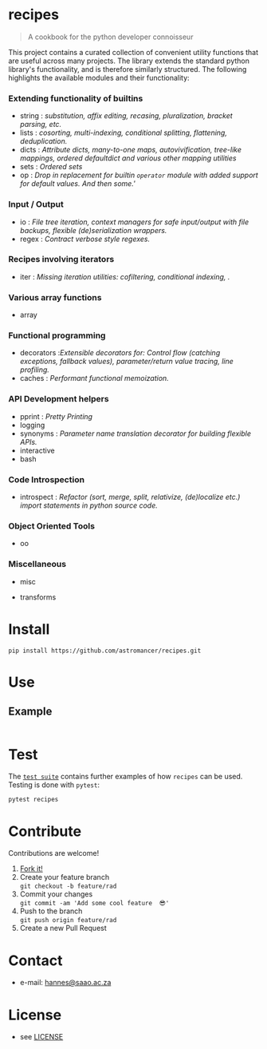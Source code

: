 # recipes

> A cookbook for the python developer connoisseur

<!-- 
TODO
[![Build Status](https://travis-ci.com/astromancer/recipes.svg?branch=master)](https://travis-ci.com/astromancer/recipes)
[![Documentation Status](https://readthedocs.org/projects/recipes/badge/?version=latest)](https://recipes.readthedocs.io/en/latest/?badge=latest)
[![PyPI](https://img.shields.io/pypi/v/recipes.svg)](https://pypi.org/project/recipes)
[![GitHub](https://img.shields.io/github/license/astromancer/recipes.svg?color=blue)](https://recipes.readthedocs.io/en/latest/license.html)
 -->

This project contains a curated collection of convenient utility functions that
are useful across many projects. The library extends the standard python
library's functionality, and is therefore similarly structured. The following
highlights the available modules and their functionality:

### Extending functionality of builtins
* string
    : _substitution, affix editing, recasing, pluralization, bracket parsing, etc._
* lists
    : _cosorting, multi-indexing, conditional splitting, flattening, deduplication._
* dicts
    : _Attribute dicts, many-to-one maps, autovivification, tree-like mappings, ordered defaultdict and various other mapping utilities_
* sets 
    : _Ordered sets_
* op 
    : _Drop in replacement for builtin `operator` module with added support for default values. And then some.'_

### Input / Output
* io 
    : _File tree iteration, context managers for safe input/output with file backups, flexible (de)serialization wrappers._
* regex
    : _Contract verbose style regexes._

### Recipes involving iterators
* iter
:   _Missing iteration utilities: cofiltering, conditional indexing, ._

### Various array functions
* array

### Functional programming
<!-- * functionals
    : _Functional decorator patterns_ -->
* decorators
    :_Extensible decorators for: Control flow (catching exceptions, fallback values), parameter/return value tracing, line profiling._
* caches
    : _Performant functional memoization._

### API Development helpers
* pprint : _Pretty Printing_
* logging 
* synonyms 
    : _Parameter name translation decorator for building flexible APIs._
* interactive
* bash

### Code Introspection
* introspect
    : _Refactor (sort, merge, split, relativize, (de)localize etc.) import statements in python source code._
    
 
### Object Oriented Tools
* oo  


### Miscellaneous
* misc   
  
* transforms  



# Install

```shell
pip install https://github.com/astromancer/recipes.git
```

# Use

## Example
```python

```


<!-- ![Example Image](https://github.com/astromancer/recipes/blob/master/tests/images/example_0.png "Example Image") -->


<!-- For more examples see [Documentation]() -->

<!-- # Documentation -->


# Test

The [`test suite`](./tests) contains further examples of how
`recipes` can be used.  Testing is done with `pytest`:

```shell
pytest recipes
```

# Contribute
Contributions are welcome!

1. [Fork it!](https://github.com/astromancer/recipes/fork)
2. Create your feature branch\
    ``git checkout -b feature/rad``
3. Commit your changes\
    ``git commit -am 'Add some cool feature  😎'``
4. Push to the branch\
    ``git push origin feature/rad``
5. Create a new Pull Request

# Contact

* e-mail: hannes@saao.ac.za

<!-- ### Third party dependencies
 * see [LIBRARIES](https://github.com/username/sw-name/blob/master/LIBRARIES.md) files -->

# License

* see [LICENSE](https://github.com/astromancer/recipes/blob/master/LICENSE)


<!-- # Version
This project uses a [semantic versioning](https://semver.org/) scheme. The 
latest version is
* 0.1.0 -->

